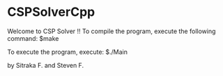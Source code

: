 # CSPSolverCpp
Welcome to CSP Solver !! 
To compile the program, execute the following command:
$make

To execute the program, execute:
$./Main

by Sitraka F. and Steven F.
